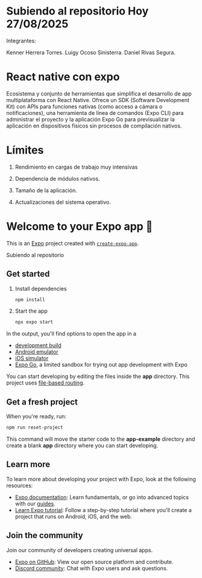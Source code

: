 # Subiendo al repositorio Hoy 27/08/2025

Integrantes:

Kenner Herrera Torres.
Luigy Ocoso Sinisterra.
Daniel Rivas Segura.

# React native con expo
Ecosistema y conjunto de herramientas que simplifica el desarrollo de app multiplataforma con React Native. Ofrece un SDK (Software Development Kit) con APIs para funciones nativas (como acceso a cámara o notificaciones), una herramienta de línea de comandos (Expo CLI) para administrar el proyecto y la aplicación Expo Go para previsualizar la aplicación en dispositivos físicos sin procesos de compilación nativos.

# Límites
1. Rendimiento en cargas de trabajo muy intensivas

2. Dependencia de módulos nativos.

3. Tamaño de la aplicación.

4. Actualizaciones del sistema operativo.

# Welcome to your Expo app 👋

This is an [Expo](https://expo.dev) project created with [`create-expo-app`](https://www.npmjs.com/package/create-expo-app).

Subiendo al repositorio
## Get started

1. Install dependencies

   ```bash
   npm install
   ```

2. Start the app

   ```bash
   npx expo start
   ```

In the output, you'll find options to open the app in a

- [development build](https://docs.expo.dev/develop/development-builds/introduction/)
- [Android emulator](https://docs.expo.dev/workflow/android-studio-emulator/)
- [iOS simulator](https://docs.expo.dev/workflow/ios-simulator/)
- [Expo Go](https://expo.dev/go), a limited sandbox for trying out app development with Expo

You can start developing by editing the files inside the **app** directory. This project uses [file-based routing](https://docs.expo.dev/router/introduction).

## Get a fresh project

When you're ready, run:

```bash
npm run reset-project
```

This command will move the starter code to the **app-example** directory and create a blank **app** directory where you can start developing.

## Learn more

To learn more about developing your project with Expo, look at the following resources:

- [Expo documentation](https://docs.expo.dev/): Learn fundamentals, or go into advanced topics with our [guides](https://docs.expo.dev/guides).
- [Learn Expo tutorial](https://docs.expo.dev/tutorial/introduction/): Follow a step-by-step tutorial where you'll create a project that runs on Android, iOS, and the web.

## Join the community

Join our community of developers creating universal apps.

- [Expo on GitHub](https://github.com/expo/expo): View our open source platform and contribute.
- [Discord community](https://chat.expo.dev): Chat with Expo users and ask questions.

